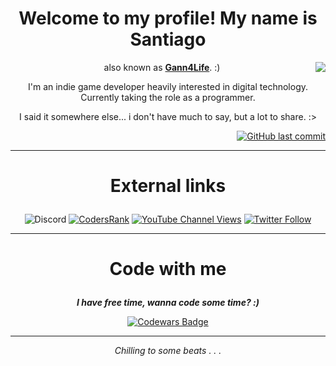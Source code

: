 <!-- "This is supposed to be a markdown comment, hello! OwO/" -->
<!-- Another comment, why not? :) -->
 
<div align="center">

# Welcome to my profile! My name is Santiago #
 
<img align="right" src="https://media.giphy.com/media/gjrYDwbjnK8x36xZIO/giphy.gif"/>
 
also known as <b>[Gann4Life](https://gann4life.itch.io)</b>. :)
  
I'm an indie game developer heavily interested in digital technology.<br> 
Currently taking the role as a programmer.

I said it somewhere else... i don't have much to say, but a lot to share. :>

</div>

<div align="right">
 
[![GitHub last commit](https://img.shields.io/github/last-commit/gann4life/gann4life?color=blue&label=Last%20Edit&style=for-the-badge)](#)
 
</div>

---

<div align="center">

# <p name="socialmedia">External links</p>

![Discord](https://img.shields.io/discord/521772451504455680?color=black&label=Discord&style=for-the-badge)
[![CodersRank](https://img.shields.io/badge/CodersRank-%20-677?style=for-the-badge&logo=codersrank)](https://profile.codersrank.io/user/gann4life/)
[![YouTube Channel Views](https://img.shields.io/youtube/channel/views/UCVv_eTgcWq3QNxWY_HFWBOw?label=YouTube&style=for-the-badge&logo=youtube)](https://youtube.com/gann4lifeofficial)
[![Twitter Follow](https://img.shields.io/twitter/follow/gann4life?color=blue&logo=twitter&style=for-the-badge&label=Twitter)](https://twitter.com/gann4life)
<!--[![Twitch Status](https://img.shields.io/twitch/status/gann4life?color=darkviolet&logo=twitch&style=for-the-badge)](https://twitch.tv/gann4life)-->

</div>
    
<hr>
    
<div align="center">    

# <p name="codewithme">Code with me</p>

***I have free time, wanna code some time? :)***

[![Codewars Badge](https://www.codewars.com/users/Gann4Life/badges/large)](https://www.codewars.com/r/ipj2ng)

---


*Chilling to some beats . . .*  

</div>
